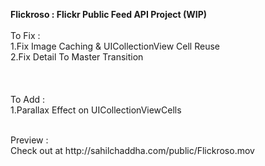 <b> Flickroso : Flickr Public Feed API Project (WIP) </b>
<br><br>
To Fix : <br>
1.Fix Image Caching & UICollectionView Cell Reuse <br>
2.Fix Detail To Master Transition <br>
<br><br>
<br>
To Add : <br>
1.Parallax Effect on UICollectionViewCells

<br>
Preview : 
<br>
Check out at http://sahilchaddha.com/public/Flickroso.mov
